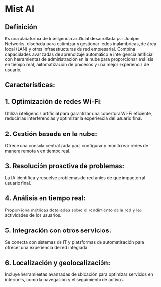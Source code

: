 # Mist AI
## Definición 
Es una plataforma de inteligencia artificial desarrollada por Juniper Networks, diseñada para optimizar y gestionar redes inalámbricas, de área local (LAN) y otras infraestructuras de red empresarial. Combina capacidades avanzadas de aprendizaje automático e inteligencia artificial con herramientas de administración en la nube para proporcionar análisis en tiempo real, automatización de procesos y una mejor experiencia de usuario.
## Características:
## 1. Optimización de redes Wi-Fi: 
  Utiliza inteligencia artificial para garantizar una cobertura Wi-Fi eficiente, reducir las interferencias y optimizar la experiencia del usuario final.
## 2. Gestión basada en la nube: 
  Ofrece una consola centralizada para configurar y monitorear redes de manera remota y en tiempo real.
## 3. Resolución proactiva de problemas: 
  La IA identifica y resuelve problemas de red antes de que impacten al usuario final.
## 4. Análisis en tiempo real: 
  Proporciona métricas detalladas sobre el rendimiento de la red y las actividades de los usuarios.
## 5. Integración con otros servicios: 
  Se conecta con sistemas de IT y plataformas de automatización para ofrecer una experiencia de red integrada.
## 6. Localización y geolocalización: 
  Incluye herramientas avanzadas de ubicación para optimizar servicios en interiores, como la navegación y el seguimiento de activos.
